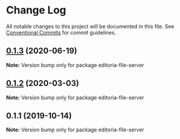 # Change Log

All notable changes to this project will be documented in this file.
See [Conventional Commits](https://conventionalcommits.org) for commit guidelines.

<a name="0.1.3"></a>
## [0.1.3](https://gitlab.coko.foundation/editoria/editoria/compare/editoria-file-server@0.1.2...editoria-file-server@0.1.3) (2020-06-19)




**Note:** Version bump only for package editoria-file-server

<a name="0.1.2"></a>
## [0.1.2](https://gitlab.coko.foundation/editoria/editoria/compare/editoria-file-server@0.1.1...editoria-file-server@0.1.2) (2020-03-03)




**Note:** Version bump only for package editoria-file-server

<a name="0.1.1"></a>
## 0.1.1 (2019-10-14)




**Note:** Version bump only for package editoria-file-server

